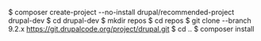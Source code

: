 $ composer create-project --no-install drupal/recommended-project drupal-dev
$ cd drupal-dev
$ mkdir repos
$ cd repos
$ git clone --branch 9.2.x https://git.drupalcode.org/project/drupal.git
$ cd ..
$ composer install

